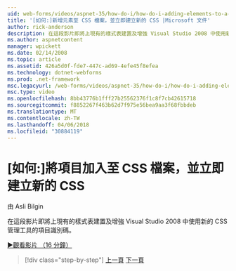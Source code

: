 ```yaml
---
uid: web-forms/videos/aspnet-35/how-do-i/how-do-i-adding-elements-to-a-css-file-and-create-new-css-on-the-fly
title: '[如何:]新增元素至 CSS 檔案，並立即建立新的 CSS |Microsoft 文件'
author: rick-anderson
description: 在這段影片即將上現有的樣式表建置及增強 Visual Studio 2008 中使用新的 CSS 管理工具的項目識別碼。
ms.author: aspnetcontent
manager: wpickett
ms.date: 02/14/2008
ms.topic: article
ms.assetid: 426a5d0f-fde7-447c-ad69-4efe45f8efea
ms.technology: dotnet-webforms
ms.prod: .net-framework
msc.legacyurl: /web-forms/videos/aspnet-35/how-do-i/how-do-i-adding-elements-to-a-css-file-and-create-new-css-on-the-fly
msc.type: video
ms.openlocfilehash: 8bb43776b1fff27b25562376f1c8f7cb42615718
ms.sourcegitcommit: f8852267f463b62d7f975e56bea9aa3f68fbbdeb
ms.translationtype: MT
ms.contentlocale: zh-TW
ms.lasthandoff: 04/06/2018
ms.locfileid: "30884119"
---
```

<a name="how-do-i-adding-elements-to-a-css-file-and-create-new-css-on-the-fly"></a>[如何:]將項目加入至 CSS 檔案，並立即建立新的 CSS
====================
由 Asli Bilgin

在這段影片即將上現有的樣式表建置及增強 Visual Studio 2008 中使用新的 CSS 管理工具的項目識別碼。

[&#9654;觀看影片 （16 分鐘）](https://channel9.msdn.com/Blogs/ASP-NET-Site-Videos/how-do-i-adding-elements-to-a-css-file-and-create-new-css-on-the-fly)

> [!div class="step-by-step"]
> [上一頁](how-do-i-working-with-visual-studio-2008-net-framework.md)
> [下一頁](how-do-i-advance-cascading-style-sheet-features-and-management.md)
